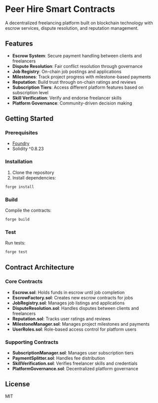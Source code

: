 # Peer Hire Smart Contracts

A decentralized freelancing platform built on blockchain technology with escrow services, dispute resolution, and reputation management.

## Features

- **Escrow System**: Secure payment handling between clients and freelancers
- **Dispute Resolution**: Fair conflict resolution through governance
- **Job Registry**: On-chain job postings and applications
- **Milestones**: Track project progress with milestone-based payments
- **Reputation**: Build trust through on-chain ratings and reviews
- **Subscription Tiers**: Access different platform features based on subscription level
- **Skill Verification**: Verify and endorse freelancer skills
- **Platform Governance**: Community-driven decision making

## Getting Started

### Prerequisites

- [Foundry](https://book.getfoundry.sh/getting-started/installation)
- Solidity ^0.8.23

### Installation

1. Clone the repository
2. Install dependencies:

```bash
forge install
```

### Build

Compile the contracts:

```bash
forge build
```

### Test

Run tests:

```bash
forge test
```

## Contract Architecture

### Core Contracts

- **Escrow.sol**: Holds funds in escrow until job completion
- **EscrowFactory.sol**: Creates new escrow contracts for jobs
- **JobRegistry.sol**: Manages job listings and applications
- **DisputeResolution.sol**: Handles disputes between clients and freelancers
- **Reputation.sol**: Tracks user ratings and reviews
- **MilestoneManager.sol**: Manages project milestones and payments
- **UserRoles.sol**: Role-based access control for platform users

### Supporting Contracts

- **SubscriptionManager.sol**: Manages user subscription tiers
- **PaymentSplitter.sol**: Handles fee distribution
- **SkillVerification.sol**: Verifies freelancer skills and credentials
- **PlatformGovernance.sol**: Decentralized platform governance

## License

MIT